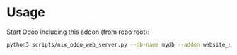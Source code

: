 # Usage

Start Odoo including this addon (from repo root):

```bash
python3 scripts/nix_odoo_web_server.py --db-name mydb --addon website_sale_loyalty_delivery
```
